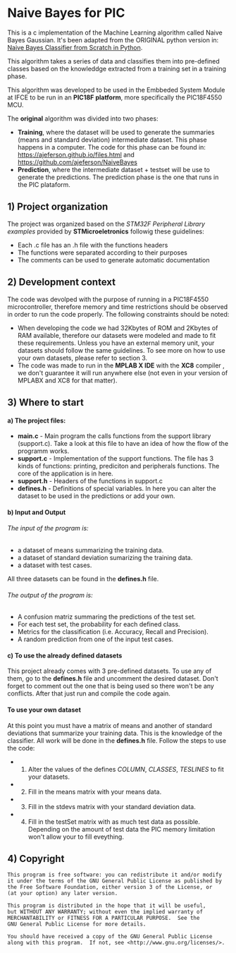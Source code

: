 # Naive Bayes for PIC
This is a c implementation of the Machine Learning algorithm called Naive Bayes Gaussian. 
It's been adapted from the ORIGINAL python version in: [Naive Bayes Classifier from Scratch in Python](http://machinelearningmastery.com/naive-bayes-classifier-scratch-python/). 

This algorithm takes a series of data and classifies them into pre-defined classes based on the knowleddge extracted from a training set in a training phase.

This algorithm was developed to be used in the Embbeded System Module at IFCE to be run in an **PIC18F platform**, more specifically the PIC18F4550 MCU.

The **original** algorithm was divided into two phases:
- **Training**, where the dataset will be used to generate the summaries (means and standard deviation) intermediate dataset. This phase happens in a computer. The code for this phase can be found in: https://ajeferson.github.io/files.html and https://github.com/ajeferson/NaiveBayes 
- **Prediction**, where the intermediate dataset + testset will be use to generate the predictions. The prediction phase is the one that runs in the PIC plataform. 

## 1) Project organization
The project was organized based on the _STM32F Peripheral Library examples_ provided by **STMicroeletronics** followig these guidelines:
- Each .c file has an .h file with the functions headers
- The functions were separated according to their purposes
- The comments can be used to generate automatic documentation


## 2) Development context
The code was devolped with the purpose of running in a PIC18F4550 microcontroller, therefore memory and time restrictions should be observed in order to run the code properly. The following constraints should be noted:
- When developing the code we had 32Kbytes of ROM and 2Kbytes of RAM available, therefore our datasets were modeled and made to fit these requirements. Unless you have an external memory unit, your datasets should follow the same guidelines. To see more on how to use your own datasets, please refer to section 3.
- The code was made to run in the **MPLAB X IDE** with the **XC8** compiler , we don't guarantee it will run anywhere else (not even in your version of MPLABX and XC8 for that matter).



## 3) Where to start
#### a) The project files:

- **main.c** - Main program the calls functions from the support library (support.c). Take a look at this file to have an idea of how the flow of the programm works.
- **support.c** - Implementation of the support functions. The file has 3 kinds of functions: printing, prediciton and peripherals functions. The core of the application is in here.
- **support.h** - Headers of the functions in support.c
- **defines.h** - Definitions of special variables. In here you can alter the dataset to be used in the predictions or add your own.

#### b) Input and Output
###### The input of the program is:
- a dataset of means summarizing the training data.
- a dataset of standard deviation sumarizing the training data.
- a dataset with test cases.

All three datasets can be found in the **defines.h** file.

###### The output of the program is:
- A confusion matriz summaring the predictions of the test set.
- For each test set, the probability for each defined class.
- Metrics for the classification (i.e. Accuracy, Recall and Precision).
- A random prediction from one of the input test cases.


#### c) To use the already defined datasets
This project already comes with 3 pre-defined datasets. To use any of them, go to the **defines.h** file and uncomment the desired dataset. Don't forget to comment out the one that is being used so there won't be any conflicts. After that just run and compile the code again.

#### To use your own dataset
At this point you must have a matrix of means and another of standard deviations that summarize your training data. This is the knowledge of the classifier. All work will be done in the **defines.h** file. Follow the steps to use the code: 
- 1) Alter the values of the defines *COLUMN*, *CLASSES*, *TESLINES* to fit your datasets.
- 2) Fill in the means matrix with your means data.
- 3) Fill in the stdevs matrix with your standard deviation data.
- 4) Fill in the testSet matrix with as much test data as possible. Depending on the amount of test data the PIC memory limitation won't allow your to fill eveything.



## 4) Copyright

	This program is free software: you can redistribute it and/or modify
    it under the terms of the GNU General Public License as published by
    the Free Software Foundation, either version 3 of the License, or
    (at your option) any later version.

    This program is distributed in the hope that it will be useful,
    but WITHOUT ANY WARRANTY; without even the implied warranty of
    MERCHANTABILITY or FITNESS FOR A PARTICULAR PURPOSE.  See the
    GNU General Public License for more details.

    You should have received a copy of the GNU General Public License
    along with this program.  If not, see <http://www.gnu.org/licenses/>.